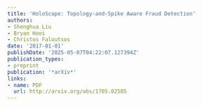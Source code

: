 ```yaml
---
title: 'HoloScope: Topology-and-Spike Aware Fraud Detection'
authors:
- Shenghua Liu
- Bryan Hooi
- Christos Faloutsos
date: '2017-01-01'
publishDate: '2025-05-07T04:22:07.127394Z'
publication_types:
- preprint
publication: '*arXiv*'
links:
- name: PDF
  url: http://arxiv.org/abs/1705.02505
---
```

